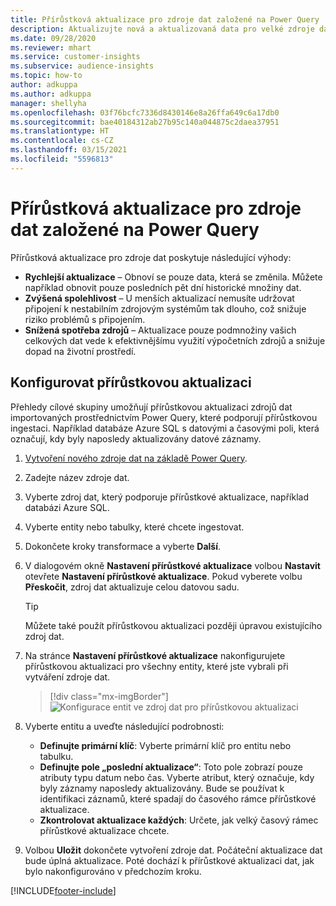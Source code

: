 ```yaml
---
title: Přírůstková aktualizace pro zdroje dat založené na Power Query
description: Aktualizujte nová a aktualizovaná data pro velké zdroje dat založené na Power Query.
ms.date: 09/28/2020
ms.reviewer: mhart
ms.service: customer-insights
ms.subservice: audience-insights
ms.topic: how-to
author: adkuppa
ms.author: adkuppa
manager: shellyha
ms.openlocfilehash: 03f76bcfc7336d8430146e8a26ffa649c6a17db0
ms.sourcegitcommit: bae40184312ab27b95c140a044875c2daea37951
ms.translationtype: HT
ms.contentlocale: cs-CZ
ms.lasthandoff: 03/15/2021
ms.locfileid: "5596813"
---
```

# <a name="incremental-refresh-for-data-sources-based-on-power-query"></a>Přírůstková aktualizace pro zdroje dat založené na Power Query

Přírůstková aktualizace pro zdroje dat poskytuje následující výhody:

- **Rychlejší aktualizace** – Obnoví se pouze data, která se změnila. Můžete například obnovit pouze posledních pět dní historické množiny dat.
- **Zvýšená spolehlivost** – U menších aktualizací nemusíte udržovat připojení k nestabilním zdrojovým systémům tak dlouho, což snižuje riziko problémů s připojením.
- **Snížená spotřeba zdrojů** – Aktualizace pouze podmnožiny vašich celkových dat vede k efektivnějšímu využití výpočetních zdrojů a snižuje dopad na životní prostředí.

## <a name="configure-incremental-refresh"></a>Konfigurovat přírůstkovou aktualizaci

Přehledy cílové skupiny umožňují přírůstkovou aktualizaci zdrojů dat importovaných prostřednictvím Power Query, které podporují přírůstkovou ingestaci. Například databáze Azure SQL s datovými a časovými poli, která označují, kdy byly naposledy aktualizovány datové záznamy.

1. [Vytvoření nového zdroje dat na základě Power Query](connect-power-query.md).

1. Zadejte název zdroje dat.

1. Vyberte zdroj dat, který podporuje přírůstkové aktualizace, například databázi Azure SQL.

1. Vyberte entity nebo tabulky, které chcete ingestovat.

1. Dokončete kroky transformace a vyberte **Další**.

1. V dialogovém okně **Nastavení přírůstkové aktualizace** volbou **Nastavit** otevřete **Nastavení přírůstkové aktualizace**. Pokud vyberete volbu **Přeskočit**, zdroj dat aktualizuje celou datovou sadu.
   > [!TIP]
   > Můžete také použít přírůstkovou aktualizaci později úpravou existujícího zdroj dat.

1. Na stránce **Nastavení přírůstkové aktualizace** nakonfigurujete přírůstkovou aktualizaci pro všechny entity, které jste vybrali při vytváření zdroje dat.

   > [!div class="mx-imgBorder"]
   > ![Konfigurace entit ve zdroj dat pro přírůstkovou aktualizaci](media/incremental-refresh-settings.png "Konfigurace entit ve zdroj dat pro přírůstkovou aktualizaci")

1. Vyberte entitu a uveďte následující podrobnosti:

   - **Definujte primární klíč**: Vyberte primární klíč pro entitu nebo tabulku.
   - **Definujte pole „poslední aktualizace“**: Toto pole zobrazí pouze atributy typu datum nebo čas. Vyberte atribut, který označuje, kdy byly záznamy naposledy aktualizovány. Bude se používat k identifikaci záznamů, které spadají do časového rámce přírůstkové aktualizace.
   - **Zkontrolovat aktualizace každých**: Určete, jak velký časový rámec přírůstkové aktualizace chcete.

1. Volbou **Uložit** dokončete vytvoření zdroje dat. Počáteční aktualizace dat bude úplná aktualizace. Poté dochází k přírůstkové aktualizaci dat, jak bylo nakonfigurováno v předchozím kroku.


[!INCLUDE[footer-include](../includes/footer-banner.md)]